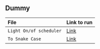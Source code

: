 ## Dummy

| File | Link to run |
| :---|:--- |
| `Light On/of scheduler` | [Link](https://replit.com/@Seftirobim/Nyala-Mati-Lampu#main.py)
| `To Snake Case` | [Link](https://replit.com/@Seftirobim/tosnakecase#main.py)


